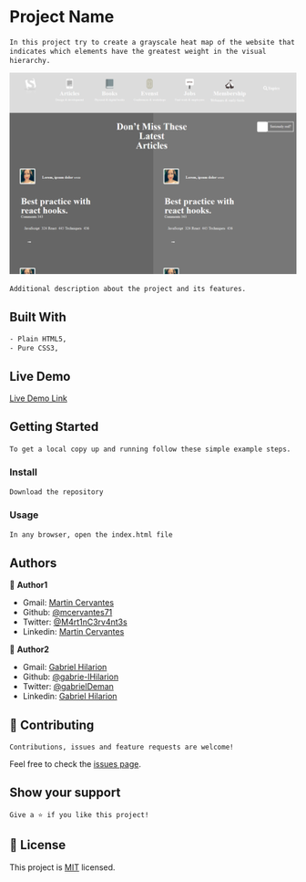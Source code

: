 # Project Name

    In this project try to create a grayscale heat map of the website that indicates which elements have the greatest weight in the visual hierarchy.

![screenshot](./screenshot.png)

    Additional description about the project and its features.

## Built With

    - Plain HTML5,
    - Pure CSS3,

## Live Demo

[Live Demo Link](https://rawcdn.githack.com/mcervantes71/Smashing_Megazine_Clone/tree/feature_branch/index.html)

## Getting Started

    To get a local copy up and running follow these simple example steps.

### Install

    Download the repository

### Usage

    In any browser, open the index.html file

## Authors

👤 **Author1**

- Gmail: [Martin Cervantes](mailto:cervantes.martine@gmail.com)
- Github: [@mcervantes71](https://github.com/mcervantes71)
- Twitter: [@M4rt1nC3rv4nt3s](https://twitter.com/M4rt1nC3rv4nt3s)
- Linkedin: [Martin Cervantes](https://www.linkedin.com/in/cervantesmartin/)

👤 **Author2**

- Gmail: [Gabriel Hilarion](mailto:gabrielhilarion@gmail.com)
- Github: [@gabrie-lHilarion](https://github.com/gabrie-lHilarion)
- Twitter: [@gabrielDeman](https://twitter.com/gabrielDeman)
- Linkedin: [Gabriel Hilarion](https://www.linkedin.com/in/gabrielhilarion/)

## 🤝 Contributing

    Contributions, issues and feature requests are welcome!

Feel free to check the [issues page](../../issues).

## Show your support

    Give a ⭐️ if you like this project!

## 📝 License

This project is [MIT](lic.url) licensed.

